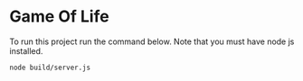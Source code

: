 # Game Of Life

To run this project run the command below. Note that you must have node js installed.

```
node build/server.js
```
